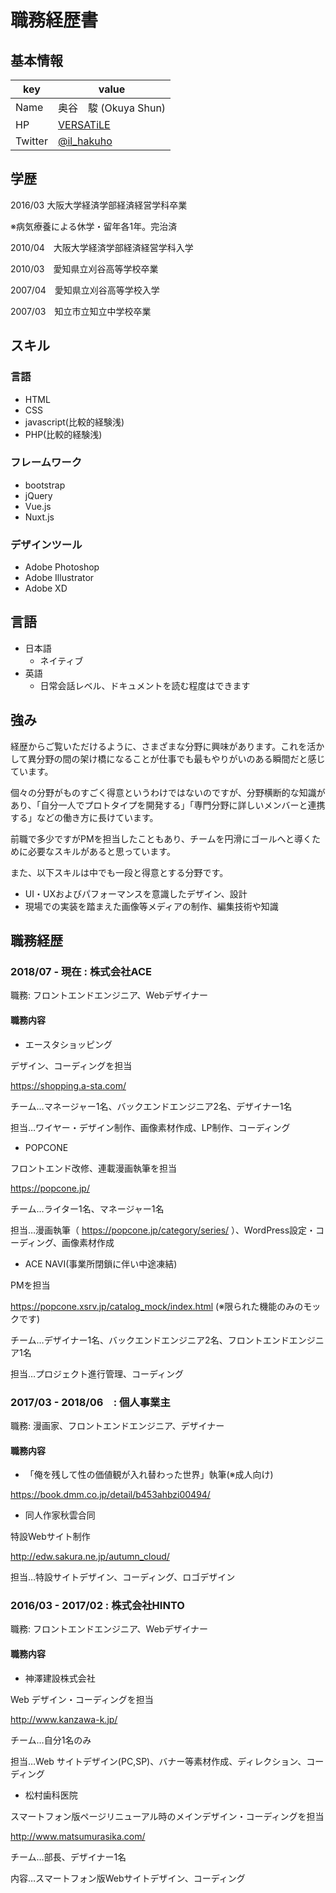 # 職務経歴書

## 基本情報

|key|value|
|---|-----|
|Name|奥谷　駿 (Okuya Shun)|
|HP|[VERSATiLE](https://edw.sakura.ne.jp)|
|Twitter|[@il_hakuho](https://twitter.com/il_hakuho)|

## 学歴

2016/03 大阪大学経済学部経済経営学科卒業

※病気療養による休学・留年各1年。完治済

2010/04　大阪大学経済学部経済経営学科入学

2010/03　愛知県立刈谷高等学校卒業

2007/04　愛知県立刈谷高等学校入学

2007/03　知立市立知立中学校卒業

## スキル
### 言語

- HTML
- CSS
- javascript(比較的経験浅)
- PHP(比較的経験浅)

### フレームワーク

- bootstrap
- jQuery
- Vue.js
- Nuxt.js

### デザインツール

- Adobe Photoshop
- Adobe Illustrator
- Adobe XD

## 言語

- 日本語
  - ネイティブ
- 英語
  - 日常会話レベル、ドキュメントを読む程度はできます

## 強み

経歴からご覧いただけるように、さまざまな分野に興味があります。これを活かして異分野の間の架け橋になることが仕事でも最もやりがいのある瞬間だと感じています。

個々の分野がものすごく得意というわけではないのですが、分野横断的な知識があり、「自分一人でプロトタイプを開発する」「専門分野に詳しいメンバーと連携する」などの働き方に長けています。

前職で多少ですがPMを担当したこともあり、チームを円滑にゴールへと導くために必要なスキルがあると思っています。

また、以下スキルは中でも一段と得意とする分野です。
- UI・UXおよびパフォーマンスを意識したデザイン、設計
- 現場での実装を踏まえた画像等メディアの制作、編集技術や知識

## 職務経歴

### 2018/07 - 現在 : 株式会社ACE

職務: フロントエンドエンジニア、Webデザイナー

#### 職務内容

- エースタショッピング

デザイン、コーディングを担当

https://shopping.a-sta.com/

チーム…マネージャー1名、バックエンドエンジニア2名、デザイナー1名

担当…ワイヤー・デザイン制作、画像素材作成、LP制作、コーディング
- POPCONE

フロントエンド改修、連載漫画執筆を担当

https://popcone.jp/

チーム…ライター1名、マネージャー1名

担当…漫画執筆（ https://popcone.jp/category/series/ ）、WordPress設定・コーディング、画像素材作成
- ACE NAVI(事業所閉鎖に伴い中途凍結)

PMを担当

https://popcone.xsrv.jp/catalog_mock/index.html (※限られた機能のみのモックです)

チーム…デザイナー1名、バックエンドエンジニア2名、フロントエンドエンジニア1名

担当…プロジェクト進行管理、コーディング

### 2017/03 - 2018/06　: 個人事業主

職務: 漫画家、フロントエンドエンジニア、デザイナー

#### 職務内容

- 「俺を残して性の価値観が入れ替わった世界」執筆(※成人向け)

https://book.dmm.co.jp/detail/b453ahbzi00494/
- 同人作家秋雲合同

特設Webサイト制作

http://edw.sakura.ne.jp/autumn_cloud/

担当…特設サイトデザイン、コーディング、ロゴデザイン

### 2016/03 - 2017/02 : 株式会社HINTO

職務: フロントエンドエンジニア、Webデザイナー

#### 職務内容

- 神澤建設株式会社

Web デザイン・コーディングを担当

http://www.kanzawa-k.jp/

チーム…自分1名のみ

担当…Web サイトデザイン(PC,SP)、バナー等素材作成、ディレクション、コーディング
- 松村歯科医院

スマートフォン版ページリニューアル時のメインデザイン・コーディングを担当

http://www.matsumurasika.com/

チーム…部長、デザイナー1名

内容…スマートフォン版Webサイトデザイン、コーディング
